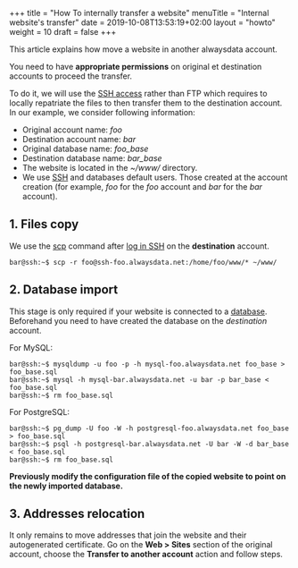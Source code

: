 +++
title = "How To internally transfer a website"
menuTitle = "Internal website's transfer"
date = 2019-10-08T13:53:19+02:00
layout = "howto"
weight = 10
draft = false
+++

This article explains how move a website in another alwaysdata account.

You need to have **appropriate permissions** on original et destination accounts to proceed the transfer.

To do it, we will use the [SSH access]() rather than FTP which requires to locally repatriate the files to then transfer them to the destination account.
In our example, we consider following information:

- Original account name: _foo_
- Destination account name: _bar_
- Original database name: _foo\_base_
- Destination database name: _bar\_base_
- The website is located in the _~/www/_ directory.
- We use [SSH]() and databases default users. Those created at the account creation (for example, _foo_ for the _foo_ account and _bar_ for the _bar_ account).


## 1. Files copy

We use the [scp](https://linux.die.net/man/1/scp "scp") command after [log in SSH]() on the **destination** account.

```
bar@ssh:~$ scp -r foo@ssh-foo.alwaysdata.net:/home/foo/www/* ~/www/
```

## 2. Database import

This stage is only required if your website is connected to a [database]().
Beforehand you need to have created the database on the _destination_ account.

For MySQL:

```
bar@ssh:~$ mysqldump -u foo -p -h mysql-foo.alwaysdata.net foo_base > foo_base.sql
bar@ssh:~$ mysql -h mysql-bar.alwaysdata.net -u bar -p bar_base < foo_base.sql
bar@ssh:~$ rm foo_base.sql
```

For PostgreSQL:

```
bar@ssh:~$ pg_dump -U foo -W -h postgresql-foo.alwaysdata.net foo_base > foo_base.sql
bar@ssh:~$ psql -h postgresql-bar.alwaysdata.net -U bar -W -d bar_base < foo_base.sql
bar@ssh:~$ rm foo_base.sql
```

**Previously modify the configuration file of the copied website to point on the newly imported database.**

 
## 3. Addresses relocation

It only remains to move addresses that join the website and their autogenerated certificate.
Go on the **Web > Sites** section of the original account, choose the **Transfer to another account** action and follow steps.

